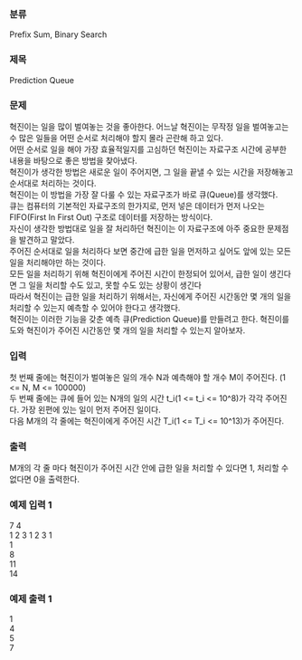 ### 분류
Prefix Sum, Binary Search

### 제목
Prediction Queue

### 문제
혁진이는 일을 많이 벌여놓는 것을 좋아한다. 어느날 혁진이는 무작정 일을 벌여놓고는 수 많은 일들을 어떤 순서로 처리해야 할지 몰라 곤란해 하고 있다.<br>
어떤 순서로 일을 해야 가장 효율적일지를 고심하던 혁진이는 자료구조 시간에 공부한 내용을 바탕으로 좋은 방법을 찾아냈다.<br>
혁진이가 생각한 방법은 새로운 일이 주어지면, 그 일을 끝낼 수 있는 시간을 저장해놓고 순서대로 처리하는 것이다.<br>
혁진이는 이 방법을 가장 잘 다룰 수 있는 자료구조가 바로 큐(Queue)를 생각했다.<br>
큐는 컴퓨터의 기본적인 자료구조의 한가지로, 먼저 넣은 데이터가 먼저 나오는 FIFO(First In First Out) 구조로 데이터를 저장하는 방식이다.<br>
자신이 생각한 방법대로 일을 잘 처리하던 혁진이는 이 자료구조에 아주 중요한 문제점을 발견하고 말았다.<br>
주어진 순서대로 일을 처리하다 보면 중간에 급한 일을 먼저하고 싶어도 앞에 있는 모든 일을 처리해야만 하는 것이다.<br>
모든 일을 처리하기 위해 혁진이에게 주어진 시간이 한정되어 있어서, 급한 일이 생긴다면 그 일을 처리할 수도 있고, 못할 수도 있는 상황이 생긴다<br>
따라서 혁진이는 급한 일을 처리하기 위해서는, 자신에게 주어진 시간동안 몇 개의 일을 처리할 수 있는지 예측할 수 있어야 한다고 생각했다.<br>
혁진이는 이러한 기능을 갖춘 예측 큐(Prediction Queue)를 만들려고 한다. 혁진이를 도와 혁진이가 주어진 시간동안 몇 개의 일을 처리할 수 있는지 알아보자.<br>

### 입력
첫 번째 줄에는 혁진이가 벌여놓은 일의 개수 N과 예측해야 할 개수 M이 주어진다. (1 <= N, M <= 100000)<br>
두 번째 줄에는 큐에 들어 있는 N개의 일의 시간 t_i(1 <= t_i <= 10^8)가 각각 주어진다. 가장 왼편에 있는 일이 먼저 주어진 일이다.<br>
다음 M개의 각 줄에는 혁진이에게 주어진 시간 T_i(1 <= T_i <= 10^13)가 주어진다.<br>

### 출력
M개의 각 줄 마다 혁진이가 주어진 시간 안에 급한 일을 처리할 수 있다면 1, 처리할 수 없다면 0을 출력한다.

### 예제 입력 1
7 4<br>
1 2 3 1 2 3 1<br>
1<br>
8<br>
11<br>
14<br>

### 예제 출력 1
1<br>
4<br>
5<br>
7<br>
